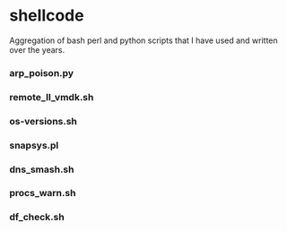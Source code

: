 shellcode
=========

Aggregation of bash perl and python scripts that I have used and written over the years.




### arp_poison.py


### remote_II_vmdk.sh


### os-versions.sh


### snapsys.pl


### dns_smash.sh


### procs_warn.sh


### df_check.sh





